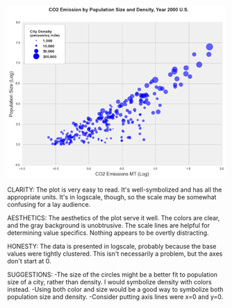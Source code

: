 ![Alt text](lucykang.png)

CLARITY: The plot is very easy to read. It's well-symbolized and has all the appropriate units. It's in logscale, though, so the scale may be somewhat confusing for a lay audience.

AESTHETICS: The aesthetics of the plot serve it well. The colors are clear, and the gray background is unobtrusive. The scale lines are helpful for determining value specifics. Nothing appears to be overtly distracting.

HONESTY: The data is presented in logscale, probably because the base values were tightly clustered. This isn't necessarily a problem, but the axes don't start at 0.

SUGGESTIONS:
    -The size of the circles might be a better fit to population size of a city, rather than density. I would symbolize density with colors instead.
    -Using both color and size would be a good way to symbolize both population size and density.
    -Consider putting axis lines were x=0 and y=0.

